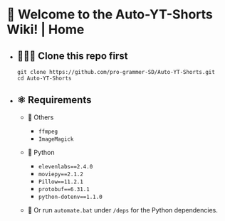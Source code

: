 # 🏡 Welcome to the Auto-YT-Shorts Wiki! | Home

- ## 🧑‍🤝‍🧑 Clone this repo first
    ```
    git clone https://github.com/pro-grammer-SD/Auto-YT-Shorts.git
    cd Auto-YT-Shorts
    ```

- ## ⚛️ Requirements

    - 🧑 Others
        - `ffmpeg`
        - `ImageMagick`

    - 🐍 Python
        - `elevenlabs==2.4.0`
        - `moviepy==2.1.2`
        - `Pillow==11.2.1`
        - `protobuf==6.31.1`
        - `python-dotenv==1.1.0`

    - 🚀 Or run `automate.bat` under `/deps` for the Python dependencies.
    